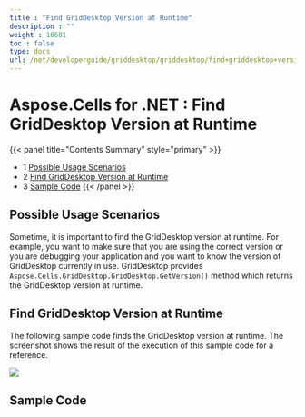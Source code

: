 ```yaml
---
title : "Find GridDesktop Version at Runtime" 
description : "" 
weight : 16601 
toc : false
type: docs
url: /net/developerguide/griddesktop/griddesktop/find+griddesktop+version+at+runtime/
---
```


# Aspose.Cells for .NET : Find GridDesktop Version at Runtime


{{< panel title="Contents Summary" style="primary" >}}
*   1 [Possible Usage Scenarios](#possible-usage-scenarios)
*   2 [Find GridDesktop Version at Runtime](#find-griddesktop-version-at-runtime)
*   3 [Sample Code](#sample-code)
{{< /panel >}}
 

## Possible Usage Scenarios

Sometime, it is important to find the GridDesktop version at runtime. For example, you want to make sure that you are using the correct version or you are debugging your application and you want to know the version of GridDesktop currently in use. GridDesktop provides `Aspose.Cells.GridDesktop.GridDesktop.GetVersion()` method which returns the GridDesktop version at runtime.

## Find GridDesktop Version at Runtime

The following sample code finds the GridDesktop version at runtime. The screenshot shows the result of the execution of this sample code for a reference.

![](https://docs2.aspose.com/cells/net/attachments/48136516/48496684.png)  

## Sample Code

